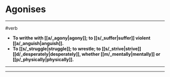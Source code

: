 # Agonises
---
#verb
- **To writhe with [[a/_agony|agony]]; to [[s/_suffer|suffer]] violent [[a/_anguish|anguish]].**
- **To [[s/_struggle|struggle]]; to wrestle; to [[s/_strive|strive]] [[d/_desperately|desperately]], whether [[m/_mentally|mentally]] or [[p/_physically|physically]].**
---
---
